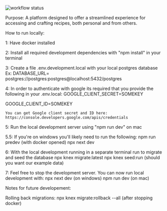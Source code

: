 ![workflow status](https://github.com/Frank3549/RecipeRealm/actions/workflows/node.js.yml/badge.svg)

Purpose:
A platform designed to offer a streamlined experience for accessing and crafting recipes, both personal and from others.

How to run locally:

1: Have docker installed

2: Install all required development dependencies with "npm install" in your terminal

3: Create a file .env.development.local with your local postgres database
Ex: DATABASE_URL= postgres://postgres:postgres@localhost:5432/postgres

4: In order to authenticate with google its required that you provide the following in your .env.local:
GOOGLE_CLIENT_SECRET=SOMEKEY

GOOGLE_CLIENT_ID=SOMEKEY

    You can get Google client secret and ID here:
    https://console.developers.google.com/apis/credentials

5: Run the local development server using "npm run dev" on mac

5.5: If you're on windows you'll likely need to run the following:
npm run predev (with docker opened)
npx next dev

6: With the local development running in a separate terminal run to migrate and seed the database
npx knex migrate:latest
npx knex seed:run (should you want our example data)

7: Feel free to stop the development server. You can now run local development with:
npx next dev (on windows)
npm run dev (on mac)

Notes for future developement:

Rolling back migrations: npx knex migrate:rollback --all (after stopping docker)
